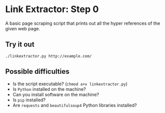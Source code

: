 # Link Extractor: Step 0

A basic page scraping script that prints out all the hyper references of the given web page.

## Try it out

```shell
./linkextractor.py http://example.com/
```

## Possible difficulties

- Is the script executable? (`chmod a+x linkextractor.py`)
- Is `Python` installed on the machine?
- Can you install software on the machine?
- Is `pip` installed?
- Are `requests` and `beautifulsoup4` Python libraries installed?
